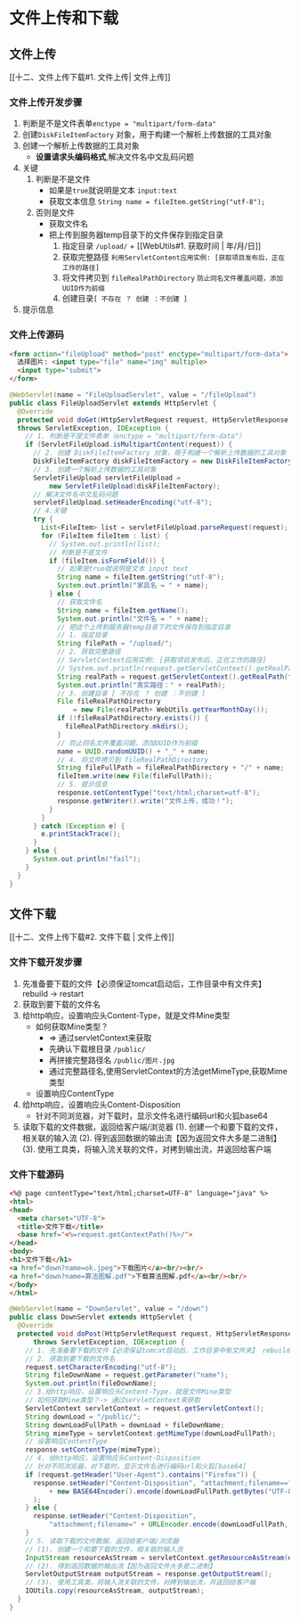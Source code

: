 # 文件上传和下载
## 文件上传
[[十二、文件上传下载#1. 文件上传| 文件上传]]
### 文件上传开发步骤
1. 判断是不是文件表单`enctype = "multipart/form-data"`  
2. 创建`DiskFileItemFactory` 对象，用于构建一个解析上传数据的工具对象 
3. 创建一个解析上传数据的工具对象 
	- **设置请求头编码格式**,解决文件名中文乱码问题
4. 关键 
	1. 判断是不是文件
		- 如果是`true`就说明是文本 `input:text`
		- 获取文本信息
		`String name = fileItem.getString("utf-8");`
	1. 否则是文件
	    - 获取文件名 
	    - 把上传到服务器temp目录下的文件保存到指定目录
		    1. 指定目录 `/upload/` + [[WebUtils#1. 获取时间 | 年/月/日]]
		    2. 获取完整路径
			    `利用ServletContent应用实例: [获取项目发布后，正在工作的路径]`
		    3. 将文件拷贝到 `fileRealPathDirectory`
			    `防止同名文件覆盖问题，添加UUID作为前缀`
		    4. 创建目录`[ 不存在 ？ 创建 ：不创建 ]` 
5. 提示信息 
### 文件上传源码
```html
<form action="fileUpload" method="post" enctype="multipart/form-data">  
  选择图片: <input type="file" name="img" multiple>  
  <input type="submit">  
</form>
```

```java
@WebServlet(name = "FileUploadServlet", value = "/fileUpload")  
public class FileUploadServlet extends HttpServlet {  
  @Override  
  protected void doGet(HttpServletRequest request, HttpServletResponse response) 
  throws ServletException, IOException {  
    // 1. 判断是不是文件表单（enctype = "multipart/form-data"）  
    if (ServletFileUpload.isMultipartContent(request)) {  
      // 2. 创建 DiskFileItemFactory 对象，用于构建一个解析上传数据的工具对象  
      DiskFileItemFactory diskFileItemFactory = new DiskFileItemFactory();  
      // 3. 创建一个解析上传数据的工具对象  
      ServletFileUpload servletFileUpload = 
	      new ServletFileUpload(diskFileItemFactory);  
	  // 解决文件名中文乱码问题  
	  servletFileUpload.setHeaderEncoding("utf-8");
      // 4.关键  
      try {  
        List<FileItem> list = servletFileUpload.parseRequest(request);  
        for (FileItem fileItem : list) {  
          // System.out.println(list);  
          // 判断是不是文件  
          if (fileItem.isFormField()) {  
            // 如果是true就说明是文本 input text
            String name = fileItem.getString("utf-8");  
            System.out.println("家具名 = " + name);  
          } else {  
            // 获取文件名  
            String name = fileItem.getName();  
            System.out.println("文件名 = " + name);  
            // 把这个上传到服务器temp目录下的文件保存到指定目录  
            // 1. 指定目录  
            String filePath = "/upload/";  
            // 2. 获取完整路径  
            // ServletContext应用实例: [获取项目发布后，正在工作的路径]  
	        // System.out.println(request.getServletContext().getRealPath("/"));
            String realPath = request.getServletContext().getRealPath(filePath);  
            System.out.println("真实路径：" + realPath);  
            // 3. 创建目录 [ 不存在 ？ 创建 ：不创建 ]            
            File fileRealPathDirectory 
	            = new File(realPath+ WebUtils.getYearMonthDay());  
            if (!fileRealPathDirectory.exists()) {  
              fileRealPathDirectory.mkdirs();  
            }  
            // 防止同名文件覆盖问题，添加UUID作为前缀  
			name = UUID.randomUUID() + "_" + name;
            // 4. 将文件拷贝到 fileRealPathDirectory 
            String fileFullPath = fileRealPathDirectory + "/" + name;  
            fileItem.write(new File(fileFullPath));  
            // 5. 提示信息  
            response.setContentType("text/html;charset=utf-8");  
            response.getWriter().write("文件上传，成功！");  
          }  
        }      
	  } catch (Exception e) {  
	    e.printStackTrace();  
      }  
    } else {  
      System.out.println("fail");  
    }  
  }
}
```

## 文件下载
[[十二、文件上传下载#2. 文件下载 | 文件上传]]
### 文件下载开发步骤
1. 先准备要下载的文件【必须保证tomcat启动后，工作目录中有文件夹】 rebuild -> restart
2. 获取到要下载的文件名
3. 给http响应，设置响应头Content-Type，就是文件Mine类型
	- 如何获取Mine类型？
		- => 通过servletContext来获取
		- 先确认下载根目录 `/public/`
		- 再拼接完整路径名 `/public/图片.jpg`
		- 通过完整路径名,使用ServletContext的方法getMimeType,获取Mime类型
	- 设置响应ContentType
4. 给http响应，设置响应头Content-Disposition
	- 针对不同浏览器，对下载时，显示文件名进行编码url和火狐base64
5. 读取下载的文件数据，返回给客户端/浏览器 
	(1). 创建一个和要下载的文件，相关联的输入流
	(2). 得到返回数据的输出流【因为返回文件大多是二进制】
	(3). 使用工具类，将输入流关联的文件，对拷到输出流，并返回给客户端
### 文件下载源码
```html
<%@ page contentType="text/html;charset=UTF-8" language="java" %>  
<html>  
<head>  
  <meta charset="UTF-8">  
  <title>文件下载</title>  
  <base href="<%=request.getContextPath()%>/">  
</head>  
<body>  
<h1>文件下载</h1>  
<a href="down?name=ok.jpeg">下载图片</a><br/><br/>  
<a href="down?name=算法图解.pdf">下载算法图解.pdf</a><br/><br/>  
</body>  
</html>
```


```java
@WebServlet(name = "DownServlet", value = "/down")  
public class DownServlet extends HttpServlet {  
  @Override  
  protected void doPost(HttpServletRequest request, HttpServletResponse response)  
      throws ServletException, IOException {  
    // 1. 先准备要下载的文件【必须保证tomcat启动后，工作目录中有文件夹】 rebuild -> restart    
    // 2. 获取到要下载的文件名  
    request.setCharacterEncoding("utf-8");  
    String fileDownName = request.getParameter("name");  
    System.out.println(fileDownName);  
    // 3.给http响应，设置响应头Content-Type，就是文件Mine类型  
    // 如何获取Mine类型？-> 通过servletContext来获取  
    ServletContext servletContext = request.getServletContext();  
    String downLoad = "/public/";  
    String downLoadFullPath = downLoad + fileDownName;  
    String mimeType = servletContext.getMimeType(downLoadFullPath);  
    // 设置响应ContentType  
    response.setContentType(mimeType);  
    // 4. 给http响应，设置响应头Content-Disposition  
    // 针对不同浏览器，对下载时，显示文件名进行编码url和火狐[base64]  
    if (request.getHeader("User-Agent").contains("Firefox")) {  
      response.setHeader("Content-Disposition", "attachment;filename==?UTF-8?B?"  
          + new BASE64Encoder().encode(downLoadFullPath.getBytes("UTF-8")) + "?="  
      );  
    } else {  
      response.setHeader("Content-Disposition",  
          "attachment;filename=" + URLEncoder.encode(downLoadFullPath, "UTF-8"));  
    }  
    // 5. 读取下载的文件数据，返回给客户端/浏览器  
    // (1). 创建一个和要下载的文件，相关联的输入流  
    InputStream resourceAsStream = servletContext.getResourceAsStream(downLoadFullPath);  
    // (2). 得到返回数据的输出流【因为返回文件大多是二进制】  
    ServletOutputStream outputStream = response.getOutputStream();  
    // (3). 使用工具类，将输入流关联的文件，对拷到输出流，并返回给客户端  
    IOUtils.copy(resourceAsStream, outputStream);  
  }
}
```


